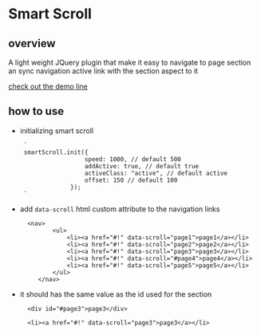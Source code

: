
# Smart Scroll

## overview
A light weight JQuery plugin that make it easy to navigate to page section
an sync navigation active link with the section aspect to it

[check out the demo line](https://smart-scroll.netlify.com/)

## how to use

 - initializing smart scroll 
            
        ` 
        smartScroll.init({
                         speed: 1000, // default 500
                         addActive: true, // default true
                         activeClass: "active", // default active
                         offset: 150 // default 100
                     });
        `
    
        
 - add `data-scroll` html custom attribute to the navigation links
 
    
         <nav>
                <ul>
                    <li><a href="#!" data-scroll="page1">page1</a></li>
                    <li><a href="#!" data-scroll="page2">page2</a></li>
                    <li><a href="#!" data-scroll="page3">page3</a></li>
                    <li><a href="#!" data-scroll="#page4">page4</a></li>
                    <li><a href="#!" data-scroll="page5">page5</a></li>
                </ul>
            </nav>
        
        
  - it should has the same value as the id used for the section
   
        
          <div id="#page3">page3</div>
          
          <li><a href="#!" data-scroll="page3">page3</a></li>

        
